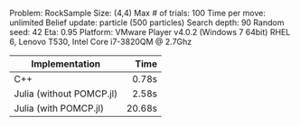 Problem:			RockSample
Size:				(4,4)
Max # of trials:	100
Time per move:		unlimited
Belief update:		particle (500 particles)
Search depth:		90
Random seed:		42
Eta:				0.95
Platform:			VMware Player v4.0.2 (Windows 7 64bit) RHEL 6,
					Lenovo T530, Intel Core i7-3820QM @ 2.7Ghz

|Implementation				|Time			|
----------------------------|--------------:|
|C++ 						|0.78s			|
|Julia (without POMCP.jl)	|2.58s			|
|Julia (with POMCP.jl)		|20.68s			|
